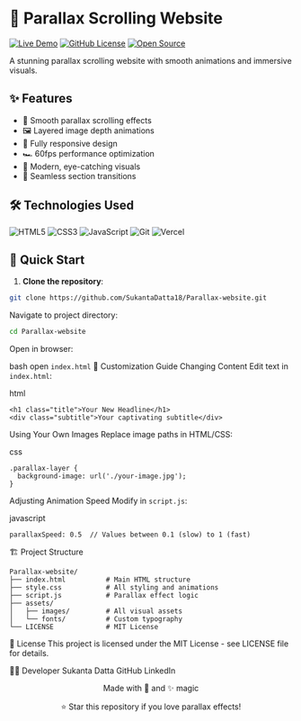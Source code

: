 # 🌌 Parallax Scrolling Website

[![Live Demo](https://img.shields.io/badge/🚀_Live_Demo-Vercel-000000?style=for-the-badge&logo=vercel)](https://parallax-website-eight-lac.vercel.app)
[![GitHub License](https://img.shields.io/badge/License-MIT-blue?style=for-the-badge)](LICENSE)
[![Open Source](https://img.shields.io/badge/Open_Source-💖-brightgreen?style=for-the-badge)](https://opensource.org)

A stunning parallax scrolling website with smooth animations and immersive visuals.

## ✨ Features
- 🌠 Smooth parallax scrolling effects
- 🖼️ Layered image depth animations
- 📱 Fully responsive design
- 🏎️ 60fps performance optimization
- 🌈 Modern, eye-catching visuals
- 🔄 Seamless section transitions

## 🛠️ Technologies Used
<p align="left">
  <img src="https://img.shields.io/badge/HTML5-E34F26?style=for-the-badge&logo=html5&logoColor=white" alt="HTML5">
  <img src="https://img.shields.io/badge/CSS3-1572B6?style=for-the-badge&logo=css3&logoColor=white" alt="CSS3">
  <img src="https://img.shields.io/badge/JavaScript-F7DF1E?style=for-the-badge&logo=javascript&logoColor=black" alt="JavaScript">
  <img src="https://img.shields.io/badge/Git-F05032?style=for-the-badge&logo=git&logoColor=white" alt="Git">
  <img src="https://img.shields.io/badge/Vercel-000000?style=for-the-badge&logo=vercel&logoColor=white" alt="Vercel">
</p>

## 🚀 Quick Start

1. **Clone the repository**:
```bash
git clone https://github.com/SukantaDatta18/Parallax-website.git
```
Navigate to project directory:

```bash
cd Parallax-website
```
Open in browser:

bash
open `index.html`
🎨 Customization Guide
Changing Content
Edit text in `index.html`:

html
```
<h1 class="title">Your New Headline</h1>
<div class="subtitle">Your captivating subtitle</div>
```
Using Your Own Images
Replace image paths in HTML/CSS:

css
```
.parallax-layer {
  background-image: url('./your-image.jpg');
}
```
Adjusting Animation Speed
Modify in `script.js`:

javascript
```
parallaxSpeed: 0.5  // Values between 0.1 (slow) to 1 (fast)
```
🏗️ Project Structure
```
Parallax-website/
├── index.html          # Main HTML structure
├── style.css           # All styling and animations
├── script.js           # Parallax effect logic
├── assets/
│   ├── images/         # All visual assets
│   └── fonts/          # Custom typography
└── LICENSE             # MIT License
```
📜 License
This project is licensed under the MIT License - see LICENSE file for details.

👨‍💻 Developer
Sukanta Datta
GitHub
LinkedIn

<div align="center"> <p>Made with 💖 and ✨ magic</p> <p>⭐ Star this repository if you love parallax effects!</p> </div> 
